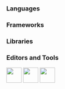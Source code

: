 
<h3 align="left">Languages</h3>
<h3 align="left">Frameworks</h3>
<h3 align="left">Libraries</h3>
<h3 align="left">Editors and Tools</h3>
<p>         
            <img width="40" height="40" src="https://cdn.jsdelivr.net/gh/devicons/devicon/icons/visualstudio/visualstudio-plain.svg" />
            <img width="40" height="40" src="https://cdn.jsdelivr.net/gh/devicons/devicon/icons/vscode/vscode-original.svg" /> 
            <img width="40" height="40" src="https://icons.iconarchive.com/icons/papirus-team/papirus-apps/256/eclipse-icon.png">
 </p>           
       

